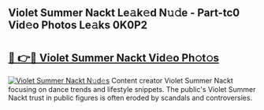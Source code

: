 ## Violet Summer Nackt Le𝚊k𝚎d N𝚞𝚍e - Part-tc0 Vid𝚎o Photos Le𝚊ks 0K0P2

# <h2><a href="http://fb6kfd.evod.top/?m=Violet+Summer+Nackt">🔗 👉🔴 Violet Summer Nackt Vid𝚎o Ph𝚘t𝚘s</a></h2>

[![Violet Summer Nackt N𝚞d𝚎s](https://i.imgur.com/8V9OHl7.gif)](http://fb6kfd.evod.top/?m=Violet+Summer+Nackt)
Content creator Violet Summer Nackt focusing on dance trends and lifestyle snippets. The public's Violet Summer Nackt trust in public figures is often eroded by scandals and controversies. 
